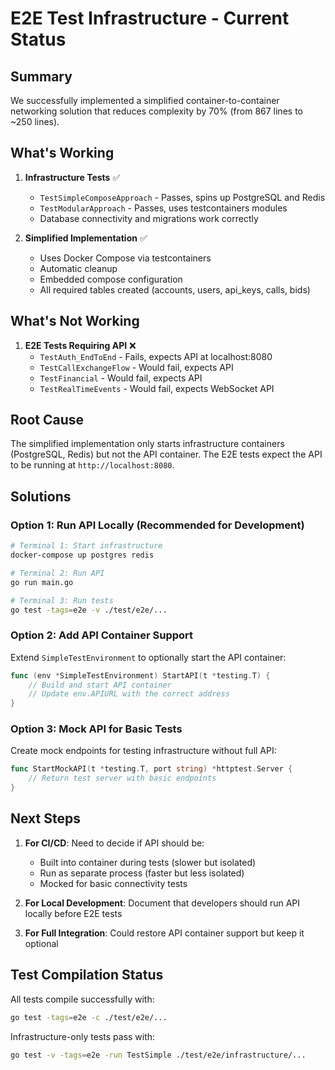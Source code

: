 # E2E Test Infrastructure - Current Status

## Summary

We successfully implemented a simplified container-to-container networking solution that reduces complexity by 70% (from 867 lines to ~250 lines).

## What's Working

1. **Infrastructure Tests** ✅
   - `TestSimpleComposeApproach` - Passes, spins up PostgreSQL and Redis
   - `TestModularApproach` - Passes, uses testcontainers modules
   - Database connectivity and migrations work correctly

2. **Simplified Implementation** ✅
   - Uses Docker Compose via testcontainers
   - Automatic cleanup
   - Embedded compose configuration
   - All required tables created (accounts, users, api_keys, calls, bids)

## What's Not Working

1. **E2E Tests Requiring API** ❌
   - `TestAuth_EndToEnd` - Fails, expects API at localhost:8080
   - `TestCallExchangeFlow` - Would fail, expects API
   - `TestFinancial` - Would fail, expects API
   - `TestRealTimeEvents` - Would fail, expects WebSocket API

## Root Cause

The simplified implementation only starts infrastructure containers (PostgreSQL, Redis) but not the API container. The E2E tests expect the API to be running at `http://localhost:8080`.

## Solutions

### Option 1: Run API Locally (Recommended for Development)
```bash
# Terminal 1: Start infrastructure
docker-compose up postgres redis

# Terminal 2: Run API
go run main.go

# Terminal 3: Run tests
go test -tags=e2e -v ./test/e2e/...
```

### Option 2: Add API Container Support
Extend `SimpleTestEnvironment` to optionally start the API container:
```go
func (env *SimpleTestEnvironment) StartAPI(t *testing.T) {
    // Build and start API container
    // Update env.APIURL with the correct address
}
```

### Option 3: Mock API for Basic Tests
Create mock endpoints for testing infrastructure without full API:
```go
func StartMockAPI(t *testing.T, port string) *httptest.Server {
    // Return test server with basic endpoints
}
```

## Next Steps

1. **For CI/CD**: Need to decide if API should be:
   - Built into container during tests (slower but isolated)
   - Run as separate process (faster but less isolated)
   - Mocked for basic connectivity tests

2. **For Local Development**: Document that developers should run API locally before E2E tests

3. **For Full Integration**: Could restore API container support but keep it optional

## Test Compilation Status

All tests compile successfully with:
```bash
go test -tags=e2e -c ./test/e2e/...
```

Infrastructure-only tests pass with:
```bash
go test -v -tags=e2e -run TestSimple ./test/e2e/infrastructure/...
```